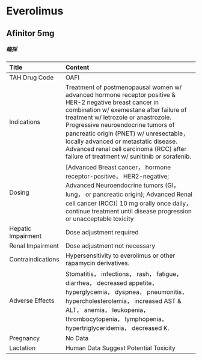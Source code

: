 # Everolimus

## Afinitor 5mg

##### 臨採

| Title              | Content                                                                                                                                                                                                                                                                                                                                                                                                       |
|:-------------------|:--------------------------------------------------------------------------------------------------------------------------------------------------------------------------------------------------------------------------------------------------------------------------------------------------------------------------------------------------------------------------------------------------------------|
| TAH Drug Code      | OAFI                                                                                                                                                                                                                                                                                                                                                                                                          |
| Indications        | Treatment of postmenopausal women w/ advanced hormone receptor positive & HER-2 negative breast cancer in combination w/ exemestane after failure of treatment w/ letrozole or anastrozole. Progressive neuroendocrine tumors of pancreatic origin (PNET) w/ unresectable， locally advanced or metastatic disease. Advanced renal cell carcinoma (RCC) after failure of treatment w/ sunitinib or sorafenib. |
| Dosing             | [Advanced Breast cancer， hormone receptor-positive， HER2-negative; Advanced Neuroendocrine tumors (GI， lung， or pancreatic origin); Advanced Renal cell cancer (RCC)] 10 mg orally once daily， continue treatment until disease progression or unacceptable toxicity                                                                                                                                     |
| Hepatic Impairment | Dose adjustment required                                                                                                                                                                                                                                                                                                                                                                                      |
| Renal Impairment   | Dose adjustment not necessary                                                                                                                                                                                                                                                                                                                                                                                 |
| Contraindications  | Hypersensitivity to everolimus or other rapamycin derivatives.                                                                                                                                                                                                                                                                                                                                                |
| Adverse Effects    | Stomatitis， infections， rash， fatigue， diarrhea， decreased appetite， hyperglycemia， dyspnea， pneumonitis， hypercholesterolemia， increased AST & ALT， anemia， leukopenia， thrombocytopenia， lymphopenia， hypertriglyceridemia， decreased K.                                                                                                                                                    |
| Pregnancy          | No Data                                                                                                                                                                                                                                                                                                                                                                                                       |
| Lactation          | Human Data Suggest Potential Toxicity                                                                                                                                                                                                                                                                                                                                                                         |

